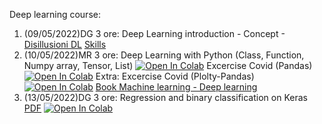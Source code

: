Deep learning course:

1. (09/05/2022)DG 3 ore:  Deep Learning introduction - Concept -[Disillusioni DL](material/Disillusione_DL.pdf) [Skills](material/Skills.pdf)
2. (10/05/2022)MR 3 ore:  Deep Learning with Python (Class, Function, Numpy array, Tensor, List)
[![Open In Colab](https://colab.research.google.com/assets/colab-badge.svg)](https://colab.research.google.com/github/visiont3lab/deep-learning-course/blob/main/colab/Python_Recap.ipynb)  Excercise Covid (Pandas) [![Open In Colab](https://colab.research.google.com/assets/colab-badge.svg)](https://colab.research.google.com/github/visiont3lab/deep-learning-course/blob/main/colab/ExcercisePlotlyPandas.ipynb) 
Extra: Excercise Covid (Plolty-Pandas) [![Open In Colab](https://colab.research.google.com/assets/colab-badge.svg)](https://colab.research.google.com/github/visiont3lab/deep-learning-course/blob/main/colab/ExcercisePythonCovid.ipynb)  [Book Machine learning - Deep learning](https://visiont3lab.github.io/tecnologie_data_science/docs/introduzione_generale.html)
3. (13/05/2022)DG 3 ore: Regression and binary classification on Keras  [PDF](material/30.0_NN.pdf)
[![Open In Colab](https://colab.research.google.com/assets/colab-badge.svg)](https://colab.research.google.com/github/visiont3lab/deep-learning-course/blob/main/colab/30-DL-Basics.ipynb)
